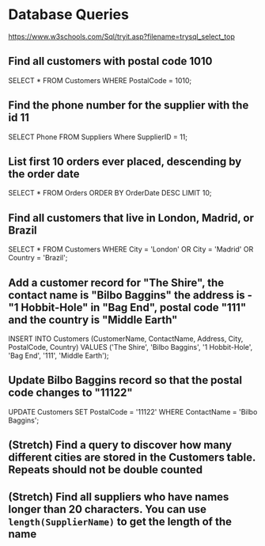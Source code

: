 # Database Queries

https://www.w3schools.com/Sql/tryit.asp?filename=trysql_select_top

## Find all customers with postal code 1010

SELECT * FROM Customers
WHERE PostalCode = 1010;


## Find the phone number for the supplier with the id 11

SELECT Phone FROM Suppliers
Where SupplierID = 11;

## List first 10 orders ever placed, descending by the order date

SELECT * FROM Orders
ORDER BY OrderDate DESC
LIMIT 10;

## Find all customers that live in London, Madrid, or Brazil

SELECT * FROM Customers
WHERE City = 'London' OR City = 'Madrid' OR Country = 'Brazil';


## Add a customer record for "The Shire", the contact name is "Bilbo Baggins" the address is -"1 Hobbit-Hole" in "Bag End", postal code "111" and the country is "Middle Earth"

INSERT INTO Customers (CustomerName, ContactName, Address, City, PostalCode, Country)
VALUES ('The Shire', 'Bilbo Baggins', '1 Hobbit-Hole', 'Bag End', '111', 'Middle Earth');


## Update Bilbo Baggins record so that the postal code changes to "11122"

UPDATE Customers 
SET PostalCode = '11122' 
WHERE ContactName = 'Bilbo Baggins';

## (Stretch) Find a query to discover how many different cities are stored in the Customers table. Repeats should not be double counted



## (Stretch) Find all suppliers who have names longer than 20 characters. You can use `length(SupplierName)` to get the length of the name
